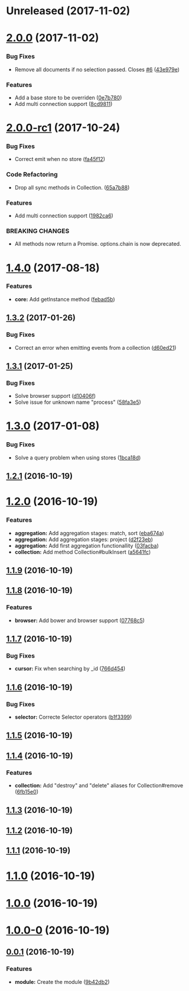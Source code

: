 <a name="Unreleased"></a>
# Unreleased (2017-11-02)



<a name="2.0.0"></a>
# [2.0.0](https://github.com/EastolfiWebDev/MongoPortable/compare/2.0.0-rc1...2.0.0) (2017-11-02)


### Bug Fixes

* Remove all documents if no selection passed. Closes [#6](https://github.com/EastolfiWebDev/MongoPortable/issues/6) ([43e979e](https://github.com/EastolfiWebDev/MongoPortable/commit/43e979e))


### Features

* Add a base store to be overriden ([0e7b780](https://github.com/EastolfiWebDev/MongoPortable/commit/0e7b780))
* Add multi connection support ([8cd9811](https://github.com/EastolfiWebDev/MongoPortable/commit/8cd9811))



<a name="2.0.0-rc1"></a>
# [2.0.0-rc1](https://github.com/EastolfiWebDev/MongoPortable/compare/1.4.0...2.0.0-rc1) (2017-10-24)


### Bug Fixes

* Correct emit when no store ([fa45f12](https://github.com/EastolfiWebDev/MongoPortable/commit/fa45f12))


### Code Refactoring

* Drop all sync methods in Collection. ([65a7b88](https://github.com/EastolfiWebDev/MongoPortable/commit/65a7b88))


### Features

* Add multi connection support ([1982ca6](https://github.com/EastolfiWebDev/MongoPortable/commit/1982ca6))


### BREAKING CHANGES

* All methods now return a Promise. options.chain is now deprecated.



<a name="1.4.0"></a>
# [1.4.0](https://github.com/EastolfiWebDev/MongoPortable/compare/1.3.2...1.4.0) (2017-08-18)


### Features

* **core:** Add getInstance method ([febad5b](https://github.com/EastolfiWebDev/MongoPortable/commit/febad5b))



<a name="1.3.2"></a>
## [1.3.2](https://github.com/EastolfiWebDev/MongoPortable/compare/1.3.1...1.3.2) (2017-01-26)


### Bug Fixes

* Correct an error when emitting events from a collection ([d60ed21](https://github.com/EastolfiWebDev/MongoPortable/commit/d60ed21))



<a name="1.3.1"></a>
## [1.3.1](https://github.com/EastolfiWebDev/MongoPortable/compare/1.3.0...1.3.1) (2017-01-25)


### Bug Fixes

* Solve browser support ([d10406f](https://github.com/EastolfiWebDev/MongoPortable/commit/d10406f))
* Solve issue for unknown name "process" ([58fa3e5](https://github.com/EastolfiWebDev/MongoPortable/commit/58fa3e5))



<a name="1.3.0"></a>
# [1.3.0](https://github.com/EastolfiWebDev/MongoPortable/compare/v1.2.1...1.3.0) (2017-01-08)


### Bug Fixes

* Solve a query problem when using stores ([1bca18d](https://github.com/EastolfiWebDev/MongoPortable/commit/1bca18d))



<a name="1.2.1"></a>
## [1.2.1](https://github.com/EastolfiWebDev/MongoPortable/compare/v1.2.0...v1.2.1) (2016-10-19)



<a name="1.2.0"></a>
# [1.2.0](https://github.com/EastolfiWebDev/MongoPortable/compare/v1.1.9...v1.2.0) (2016-10-19)


### Features

* **aggregation:** Add aggregation stages: match, sort ([eba674a](https://github.com/EastolfiWebDev/MongoPortable/commit/eba674a))
* **aggregation:** Add aggregation stages: project ([d2f23eb](https://github.com/EastolfiWebDev/MongoPortable/commit/d2f23eb))
* **aggregation:** Add first aggregation functionallity ([03facba](https://github.com/EastolfiWebDev/MongoPortable/commit/03facba))
* **collection:** Add method Collection#bulkInsert ([a5641fc](https://github.com/EastolfiWebDev/MongoPortable/commit/a5641fc))



<a name="1.1.9"></a>
## [1.1.9](https://github.com/EastolfiWebDev/MongoPortable/compare/v1.1.8...v1.1.9) (2016-10-19)



<a name="1.1.8"></a>
## [1.1.8](https://github.com/EastolfiWebDev/MongoPortable/compare/v1.1.7...v1.1.8) (2016-10-19)


### Features

* **browser:** Add bower and browser support ([07768c5](https://github.com/EastolfiWebDev/MongoPortable/commit/07768c5))



<a name="1.1.7"></a>
## [1.1.7](https://github.com/EastolfiWebDev/MongoPortable/compare/v1.1.6...v1.1.7) (2016-10-19)


### Bug Fixes

* **cursor:** Fix when searching by _id ([766d454](https://github.com/EastolfiWebDev/MongoPortable/commit/766d454))



<a name="1.1.6"></a>
## [1.1.6](https://github.com/EastolfiWebDev/MongoPortable/compare/v1.1.5...v1.1.6) (2016-10-19)


### Bug Fixes

* **selector:** Correcte Selector operators ([b1f3399](https://github.com/EastolfiWebDev/MongoPortable/commit/b1f3399))



<a name="1.1.5"></a>
## [1.1.5](https://github.com/EastolfiWebDev/MongoPortable/compare/v1.1.4...v1.1.5) (2016-10-19)



<a name="1.1.4"></a>
## [1.1.4](https://github.com/EastolfiWebDev/MongoPortable/compare/v1.1.3...v1.1.4) (2016-10-19)


### Features

* **collection:** Add "destroy" and "delete" aliases for Collection#remove ([6fb15e0](https://github.com/EastolfiWebDev/MongoPortable/commit/6fb15e0))



<a name="1.1.3"></a>
## [1.1.3](https://github.com/EastolfiWebDev/MongoPortable/compare/v1.1.2...v1.1.3) (2016-10-19)



<a name="1.1.2"></a>
## [1.1.2](https://github.com/EastolfiWebDev/MongoPortable/compare/v1.1.1...v1.1.2) (2016-10-19)



<a name="1.1.1"></a>
## [1.1.1](https://github.com/EastolfiWebDev/MongoPortable/compare/v1.1.0...v1.1.1) (2016-10-19)



<a name="1.1.0"></a>
# [1.1.0](https://github.com/EastolfiWebDev/MongoPortable/compare/v1.0.0...v1.1.0) (2016-10-19)



<a name="1.0.0"></a>
# [1.0.0](https://github.com/EastolfiWebDev/MongoPortable/compare/v1.0.0-0...v1.0.0) (2016-10-19)



<a name="1.0.0-0"></a>
# [1.0.0-0](https://github.com/EastolfiWebDev/MongoPortable/compare/v0.0.1...v1.0.0-0) (2016-10-19)



<a name="0.0.1"></a>
## [0.0.1](https://github.com/EastolfiWebDev/MongoPortable/compare/9b42db2...v0.0.1) (2016-10-19)


### Features

* **module:** Create the module ([9b42db2](https://github.com/EastolfiWebDev/MongoPortable/commit/9b42db2))




